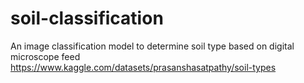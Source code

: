 # soil-classification
An image classification model to determine soil type based on digital microscope feed\
https://www.kaggle.com/datasets/prasanshasatpathy/soil-types
